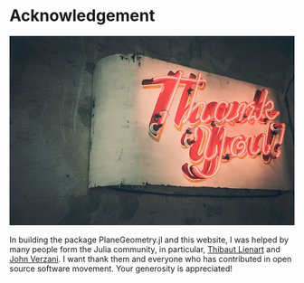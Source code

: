 # Acknowledgement

![Thank you](assets/thank-you.jpg)

In building the package PlaneGeometry.jl and this website, I was helped by many people form the
Julia community, in particular, [Thibaut Lienart](https://github.com/tlienart) and [John
Verzani](https://github.com/jverzani). I want thank them and everyone who has contributed in open
source software movement. Your generosity is appreciated!
